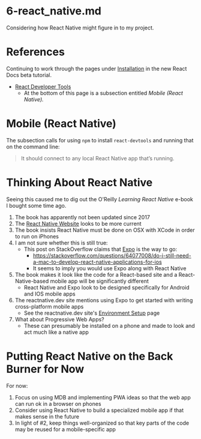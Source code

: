 
# 6-react_native.md

Considering how React Native might figure in to my project.

# References

Continuing to work through the pages under [Installation](https://beta.reactjs.org/learn/installation)
in the new React Docs beta tutorial.

- [React Developer Tools](https://beta.reactjs.org/learn/react-developer-tools)
  - At the bottom of this page is a subsection entitled *Mobile (React Native).*

# Mobile (React Native)

The subsection calls for using `npm` to install `react-devtools` and running that on the command line:

> It should connect to any local React Native app that’s running.

# Thinking About React Native

Seeing this caused me to dig out the O'Reilly *Learning React Native* e-book I bought some time ago.

1. The book has apparently not been updated since 2017
1. The [React Native Website](https://reactnative.dev/) looks to be more current
1. The book insists React Native must be done on OSX with XCode in order to run on iPhones
1. I am not sure whether this is still true:
   - This post on StackOverflow claims that [Expo](https://expo.dev/) is the way to go:
     - https://stackoverflow.com/questions/64077008/do-i-still-need-a-mac-to-develop-react-native-applications-for-ios
     - It seems to imply you would use Expo along with React Native
1. The book makes it look like the code for a React-based site and a React-Native-based mobile app will be significantly different
   - React Native and Expo look to be designed specifically for Android and IOS mobile apps
1. The reactnative.dev site mentions using Expo to get started with writing cross-platform mobile apps
   - See the reactnative.dev site's [Environment Setup](https://reactnative.dev/docs/environment-setup) page
1. What about Progressive Web Apps?
   - These can presumably be installed on a phone and made to look and act much like a native app

# Putting React Native on the Back Burner for Now

For now:

1. Focus on using MDB and implementing PWA ideas so that the web app can run ok in a browser on phones
2. Consider using React Native to build a specialized mobile app if that makes sense in the future
3. In light of #2, keep things well-organized so that key parts of the code may be reused for a mobile-specific app

